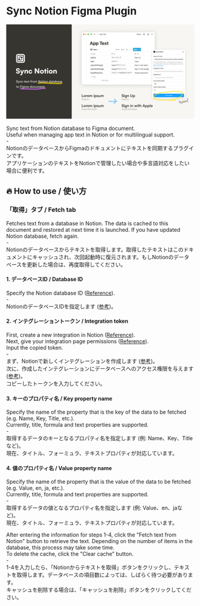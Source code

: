 # Sync Notion Figma Plugin

![](./cover.png)

Sync text from Notion database to Figma document.  
Useful when managing app text in Notion or for multilingual support.  
\-  
NotionのデータベースからFigmaのドキュメントにテキストを同期するプラグインです。  
アプリケーションのテキストをNotionで管理したい場合や多言語対応をしたい場合に便利です。

## 🔥 How to use / 使い方

### 「取得」タブ / Fetch tab
Fetches text from a database in Notion. The data is cached to this document and restored at next time it is launched. If you have updated Notion database, fetch again.  
\-  
Notionのデータベースからテキストを取得します。取得したテキストはこのドキュメントにキャッシュされ、次回起動時に復元されます。もしNotionのデータベースを更新した場合は、再度取得してください。

#### 1. データベースID / Database ID
Specify the Notion database ID ([Reference](https://developers.notion.com/reference/retrieve-a-database)).  
\-  
NotionのデータベースIDを指定します ([参考](https://developers.notion.com/reference/retrieve-a-database))。

#### 2. インテグレーショントークン / Integration token
First, create a new integration in Notion ([Reference](https://developers.notion.com/docs/create-a-notion-integration#create-your-integration-in-notion)).  
Next, give your integration page permissions ([Reference](https://developers.notion.com/docs/create-a-notion-integration#give-your-integration-page-permissions)).  
Input the copied token.  
\-  
まず、Notionで新しくインテグレーションを作成します ([参考](https://developers.notion.com/docs/create-a-notion-integration#create-your-integration-in-notion))。  
次に、作成したインテグレーションにデータベースへのアクセス権限を与えます ([参考](https://developers.notion.com/docs/create-a-notion-integration#give-your-integration-page-permissions))。  
コピーしたトークンを入力してください。

#### 3. キーのプロパティ名 / Key property name
Specify the name of the property that is the key of the data to be fetched (e.g. Name, Key, Title, etc.).  
Currently, title, formula and text properties are supported.  
\-  
取得するデータのキーとなるプロパティ名を指定します (例: Name、Key、Titleなど)。  
現在、タイトル、フォーミュラ、テキストプロパティが対応しています。

#### 4. 値のプロパティ名 / Value property name
Specify the name of the property that is the value of the data to be fetched (e.g. Value, en, ja, etc.).  
Currently, title, formula and text properties are supported.  
\-  
取得するデータの値となるプロパティ名を指定します (例: Value、en、jaなど)。  
現在、タイトル、フォーミュラ、テキストプロパティが対応しています。

After entering the information for steps 1-4, click the "Fetch text from Notion" button to retrieve the text. Depending on the number of items in the database, this process may take some time.  
To delete the cache, click the "Clear cache" button.  
\-  
1-4を入力したら、「Notionからテキストを取得」ボタンをクリックし、テキストを取得します。データベースの項目数によっては、しばらく待つ必要があります。  
キャッシュを削除する場合は、「キャッシュを削除」ボタンをクリックしてください。
